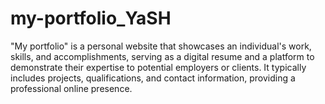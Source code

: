 # my-portfolio_YaSH
"My portfolio" is a personal website that showcases an individual's work, skills, and accomplishments, serving as a digital resume and a platform to demonstrate their expertise to potential employers or clients. It typically includes projects, qualifications, and contact information, providing a professional online presence.
